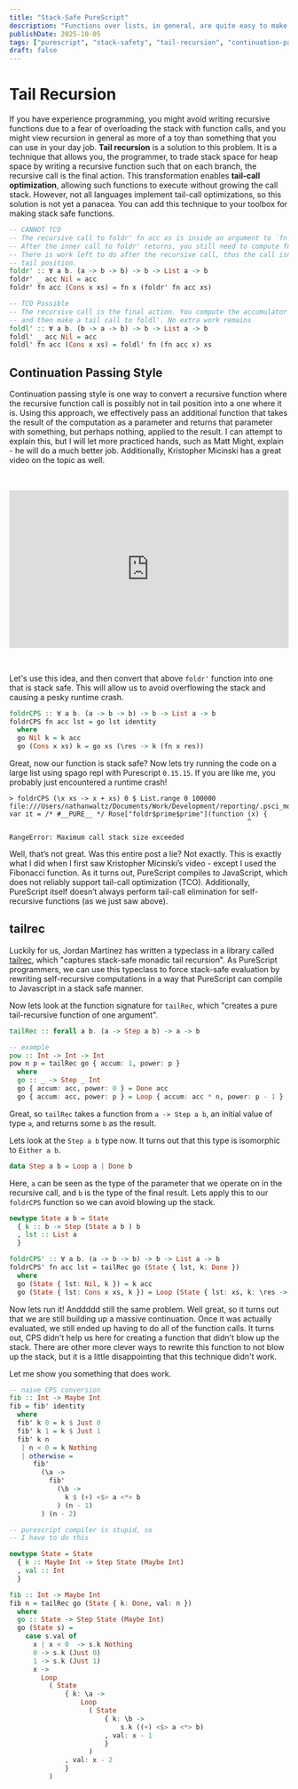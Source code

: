 ```yaml
---
title: "Stack-Safe PureScript"
description: "Functions over lists, in general, are quite easy to make stack safe. However, how does one make stack safe computations over a tree, or a computation that builds up a tree?"
publishDate: 2025-10-05
tags: ["purescript", "stack-safety", "tail-recursion", "continuation-passing-style"]
draft: false
---
```


# Tail Recursion

If you have experience programming, you might avoid writing recursive functions due to a fear of overloading the stack with function calls, and you might view recursion in general as more of a toy than something that you can use in your day job. **Tail recursion** is a solution to this problem. It is a technique that allows you, the programmer, to trade stack space for heap space by writing a recursive function such that on each branch, the recursive call is the final action. This transformation enables **tail-call optimization**, allowing such functions to execute without growing the call stack. However, not all languages implement tail-call optimizations, so this solution is not yet a panacea. You can add this technique to your toolbox for making stack safe functions.

```purescript
-- CANNOT TCO
-- The recursive call to foldr' fn acc xs is inside an argument to `fn`.
-- After the inner call to foldr' returns, you still need to compute fn.
-- There is work left to do after the recursive call, thus the call isn't in
-- tail position.
foldr' :: ∀ a b. (a -> b -> b) -> b -> List a -> b
foldr' _ acc Nil = acc
foldr' fn acc (Cons x xs) = fn x (foldr' fn acc xs)

-- TCO Possible
-- The recursive call is the final action. You compute the accumulator value first
-- and then make a tail call to foldl'. No extra work remains
foldl' :: ∀ a b. (b -> a -> b) -> b -> List a -> b
foldl' _ acc Nil = acc
foldl' fn acc (Cons x xs) = foldl' fn (fn acc x) xs
```

## Continuation Passing Style

Continuation passing style is one way to convert a recursive function where the recursive function call is possibly not in tail position into a one where it is. Using this approach, we effectively pass an additional function that takes the result of the computation as a parameter and returns that parameter with something, but perhaps nothing, applied to the result. I can attempt to explain this, but I will let more practiced hands, such as Matt Might, explain - he will do a much better job. Additionally, Kristopher Micinski has a great video on the topic as well.

<iframe src="https://www.youtube.com/embed/1WXnSq5k790?si=UWgWED1ugdZHwZyH" title="YouTube video player" frameborder="0" allow="accelerometer; autoplay; clipboard-write; encrypted-media; gyroscope; picture-in-picture; web-share" referrerpolicy="strict-origin-when-cross-origin" allowfullscreen style="margin-block: 2rem; width: calc(100vw - 4rem); max-width: 100%; height: auto; aspect-ratio: 16/9;"></iframe>

Let's use this idea, and then convert that above `foldr'` function into one that is stack safe. This will allow us to avoid overflowing the stack and causing a pesky runtime crash.

```purescript
foldrCPS :: ∀ a b. (a -> b -> b) -> b -> List a -> b
foldrCPS fn acc lst = go lst identity
  where
  go Nil k = k acc
  go (Cons x xs) k = go xs (\res -> k (fn x res))
```

Great, now our function is stack safe? Now lets try running the code on a large list using spago repl with Purescript `0.15.15`. If you are like me, you probably just encountered a runtime crash!

```
> foldrCPS (\x xs -> x + xs) 0 $ List.range 0 100000
file:///Users/nathanwaltz/Documents/Work/Development/reporting/.psci_modules/$PSCI/index.js:5
var it = /* #__PURE__ */ Rose["foldr$prime$prime"](function (x) {
                                                            ^

RangeError: Maximum call stack size exceeded
```

Well, that’s not great. Was this entire post a lie? Not exactly. This is exactly what I did when I first saw Kristopher Micinski’s video - except I used the Fibonacci function. As it turns out, PureScript compiles to JavaScript, which does not reliably support tail-call optimization (TCO). Additionally, PureScript itself doesn’t always perform tail-call elimination for self-recursive functions (as we just saw above).

## tailrec

Luckily for us, Jordan Martinez has written a typeclass in a library called [tailrec](https://pursuit.purescript.org/packages/purescript-tailrec/6.1.0), which "captures stack-safe monadic tail recursion". As PureScript programmers, we can use this typeclass to force stack-safe evaluation by rewriting self-recursive computations in a way that PureScript can compile to Javascript in a stack safe manner. 

Now lets look at the function signature for `tailRec`, which "creates a pure tail-recursive function of one argument".

```purescript 
tailRec :: forall a b. (a -> Step a b) -> a -> b

-- example
pow :: Int -> Int -> Int
pow n p = tailRec go { accum: 1, power: p }
  where
  go :: _ -> Step _ Int
  go { accum: acc, power: 0 } = Done acc
  go { accum: acc, power: p } = Loop { accum: acc * n, power: p - 1 }
```

Great, so `tailRec` takes a function from `a -> Step a b`, an initial value of type `a`, and returns some `b` as the result.

Lets look at the `Step a b` type now. It turns out that this type is isomorphic to `Either a b`.

```purescript
data Step a b = Loop a | Done b
```

Here, `a` can be seen as the type of the parameter that we operate on in the recursive call, and `b` is the type of the final result. Lets apply this to our `foldrCPS` function so we can avoid blowing up the stack.

```purescript
newtype State a b = State
  { k :: b -> Step (State a b ) b
  , lst :: List a
  }

foldrCPS' :: ∀ a b. (a -> b -> b) -> b -> List a -> b
foldrCPS' fn acc lst = tailRec go (State { lst, k: Done })
  where
  go (State { lst: Nil, k }) = k acc
  go (State { lst: Cons x xs, k }) = Loop (State { lst: xs, k: \res -> k (fn x res) })
```

Now lets run it! Anddddd still the same problem. Well great, so it turns out that we are still building up a massive continuation. Once it was actually evaluated, we still ended up having to do all of the function calls. It turns out, CPS didn't help us here for creating a function that didn't blow up the stack. There are other more clever ways to rewrite this function to not blow up the stack, but it is a little disappointing that this technique didn't work.

Let me show you something that does work.

```purescript
-- naive CPS conversion
fib :: Int -> Maybe Int
fib = fib' identity
  where
  fib' k 0 = k $ Just 0
  fib' k 1 = k $ Just 1
  fib' k n
   | n < 0 = k Nothing
   | otherwise =
      fib'
        (\a -> 
          fib'
            (\b ->
              k $ (+) <$> a <*> b
            ) (n - 1)
        ) (n - 2)

-- purescript compiler is stupid, so
-- I have to do this

newtype State = State
  { k :: Maybe Int -> Step State (Maybe Int)
  , val :: Int
  }

fib :: Int -> Maybe Int
fib n = tailRec go (State { k: Done, val: n })
  where
  go :: State -> Step State (Maybe Int)
  go (State s) =
    case s.val of
      x | x < 0  -> s.k Nothing
      0 -> s.k (Just 0)
      1 -> s.k (Just 1)
      x ->
        Loop
          ( State
              { k: \a ->
                  Loop
                    ( State
                        { k: \b ->
                            s.k ((+) <$> a <*> b)
                        , val: x - 1
                        }
                    )
              , val: x - 2
              }
          )
```
